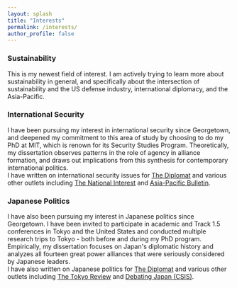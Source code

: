```yaml
---
layout: splash
title: "Interests"
permalink: /interests/
author_profile: false
---
```


### Sustainability

This is my newest field of interest. I am actively trying to learn more about sustainability in general, and specifically about the intersection of sustainability and the US defense industry, international diplomacy, and the Asia-Pacific. 

### International Security

I have been pursuing my interest in international security since Georgetown, and deepened my commitment to this area of study by choosing to do my PhD at MIT, which is renown for its Security Studies Program. Theoretically, my dissertation observes patterns in the role of agency in alliance formation, and draws out implications from this synthesis for contemporary international politics. 
<br>
I have written on international security issues for <a href="https://thediplomat.com/authors/mina-pollmann/">The Diplomat</a> and various other outlets including <a href="https://nationalinterest.org/feature/russia-vs-japan-asias-forgotten-island-fight-15942">The National Interest</a> and <a href="https://www.eastwestcenter.org/publications/opening-australias-black-box-the-domestic-debate-over-submarine-production">Asia-Pacific Bulletin</a>.

### Japanese Politics

I have also been pursuing my interest in Japanese politics since Georgetown. I have been invited to participate in academic and Track 1.5 conferences in Tokyo and the United States and conducted multiple research trips to Tokyo - both before and during my PhD program. Empirically, my dissertation focuses on Japan's diplomatic history and analyzes all fourteen great power alliances that were seriously considered by Japanese leaders.
<br>
I have also written on Japanese politics for <a href="https://thediplomat.com/authors/mina-pollmann/">The Diplomat</a> and various other outlets including <a href="https://www.tokyoreview.net/author/minapollmann/">The Tokyo Review</a> and <a href="https://www.csis.org/analysis/resolved-japan-has-not-done-enough-bolster-immigration">Debating Japan (CSIS)</a>.

